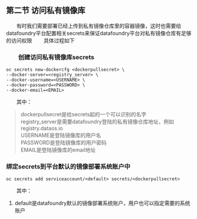 ##  第二节 访问私有镜像库
　　有时我们需要部署已经上传到私有镜像仓库里的容器镜像，这时也需要给datafoundry平台配置相关secrets来保证datafoundry平台对私有镜像仓库有足够的访问权限
　　具体过程如下
### 　　创建访问私有镜像库secrets   
``` 
oc secrets new-dockercfg <dockerpullsecret> \
--docker-server=<registry_server> \
--docker-username=<USERNAME> \ 
--docker-password=<PASSWORD> \
--docker-email=<EMAIL>
``` 
　　其中：
>   dockerpullsecret是给secrets起的一个可以识别的名字   
    registry_server是需要datafoundry登陆的私有镜像仓库地址，例如registry.dataos.io  
    USERNAME是登陆镜像库的用户名  
    PASSWORD是登陆镜像库的用户密码  
    EMAIL是登陆镜像库的email地址   
    
###  绑定secrets到平台默认的镜像部署系统账户中
``` 
oc secrets add serviceaccount/<default> secrets/<dockerpullsecret>
```   
　　其中：
  1.  default是datafoundry默认的镜像部署系统账户，用户也可以指定需要的系统账户